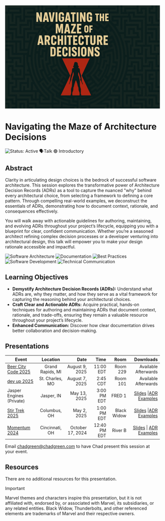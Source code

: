 ![Navigating the Maze of Architecture Decisions](thumbnail.jpg)

# Navigating the Maze of Architecture Decisions

![Status: Active](https://img.shields.io/badge/Status-Active-brightgreen) 🗣️Talk 🟢 Introductory

## Abstract

Clarity in articulating design choices is the bedrock of successful software architecture. This session explores the transformative power of Architecture Decision Records (ADRs) as a tool to capture the nuanced "why" behind every architectural choice, from selecting a framework to defining a core pattern. Through compelling real-world examples, we deconstruct the essentials of ADRs, demonstrating how to document context, rationale, and consequences effectively.

You will walk away with actionable guidelines for authoring, maintaining, and evolving ADRs throughout your project’s lifecycle, equipping you with a blueprint for clear, confident communication. Whether you’re a seasoned architect refining complex decision processes or a developer venturing into architectural design, this talk will empower you to make your design rationale accessible and impactful.

![Software Architecture](https://img.shields.io/badge/Tag-Software%20Architecture-blue) ![Documentation](https://img.shields.io/badge/Tag-Documentation-blue) ![Best Practices](https://img.shields.io/badge/Tag-Best%20Practices-blue) ![Software Development](https://img.shields.io/badge/Tag-Software%20Development-blue) ![Technical Communication](https://img.shields.io/badge/Tag-Technical%20Communication-blue)

## Learning Objectives

- **Demystify Architecture Decision Records (ADRs):** Understand what ADRs are, why they matter, and how they serve as a vital framework for capturing the reasoning behind your architectural choices.
- **Craft Clear and Actionable ADRs:** Acquire practical, hands-on techniques for authoring and maintaining ADRs that document context, rationale, and trade-offs, ensuring they remain a valuable resource throughout your project’s lifecycle.
- **Enhanced Communication:** Discover how clear documentation drives better collaboration and decision-making.

## Presentations

| Event                                                |     Location     |             Date |         Time |        Room |                                                    Downloads |
| ---------------------------------------------------- | :--------------: | ---------------: | -----------: | ----------: | -----------------------------------------------------------: |
| [Beer City Code 2025](https://www.beercitycode.com/) | Grand Rapids, MI |   August 9, 2025 |    11:00 EDT |    Room 229 |                                         Available Afterwards |
| [dev up 2025](https://devupconf.org/)                | St. Charles, MO  |   August 7, 2025 |     2:45 CDT |    Room 101 |                                         Available Afterwards |
| Jasper Engines (Private)                             |    Jasper, IN    |     May 13, 2025 |  3:00 PM EDT |      FRED 1 | [Slides](EventMaterials/NavigatingTheMaze-DEV03.pdf) \|[ADR Examples](Demos/readme.md) |
| [Stir Trek 2025](https://stirtrek.com/)              |   Columbus, OH   |      May 2, 2025 |  1:00 PM EDT | Black Widow | [Slides](EventMaterials/NavigatingTheMaze-StirTrek2025.pdf) \|[ADR Examples](Demos/readme.md) |
| [Momentum 2024](https://momentumdevcon.com/)         |  Cincinnati, OH  | October 17, 2024 | 12:40 PM EDT |     River B | [Slides](EventMaterials/NavigatingTheMaze-Momentum2024.pdf) \| [ADR Examples](Demos/readme.md) |

Email [chadgreen@chadgreen.com](mailto:chadgreen@chadgreen.com?subject=Presentation%20Request:%20Transform%20Your%20Cloud%20Architecture%20with%20These%20Messaging%20Patterns) to have Chad present this session at your event.

## Resources

There are no additional resources for this presentation.

> [!IMPORTANT]
>
> Marvel themes and characters inspire this presentation, but it is not affiliated with, endorsed by, or associated with Marvel, its subsidiaries, or any related entities. Black Widow, Thunderbolts, and other referenced elements are trademarks of Marvel and their respective owners.
